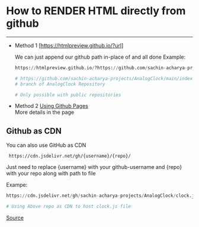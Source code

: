 # How to RENDER HTML directly from github
___________________________________________

* Method 1 [https://htmlpreview.github.io/?url]  

    We can just append our github path in-place of <url> and all done
    Example:
    ````python
    https://htmlpreview.github.io/?https://github.com/sachin-acharya-projects/AnalogClock/main/index.html

    # https://github.com/sachin-acharya-projects/AnalogClock/main/index.html is my path to index.html in main
    # branch of AnalogClock Repository

    # Only possible with public repositories
    ````

* Method 2 [Using Github Pages](https://pages.github.com/)  
    More details in the page

## Github as CDN
You can also use GitHub as CDN

````
 https://cdn.jsdelivr.net/gh/{username}/{repo}/
````
Just need to replace {username} with your github-username and {repo} with your repo along with path to file

Exampe:
````python
https://cdn.jsdelivr.net/gh/sachin-acharya-projects/AnalogClock/clock.js

# Using Above repo as CDN to host clock.js file
````

[Source](https://github.com/jsdelivr/jsdelivr)
